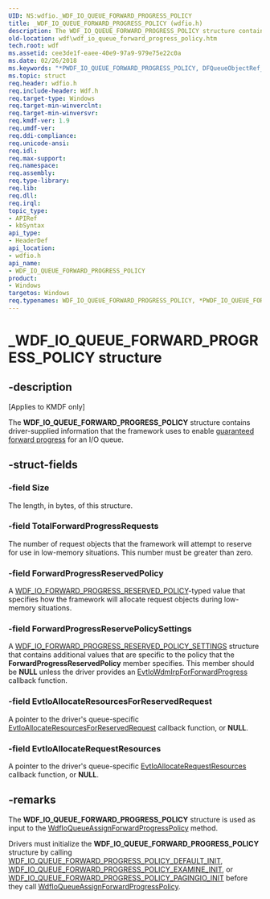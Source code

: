 ```yaml
---
UID: NS:wdfio._WDF_IO_QUEUE_FORWARD_PROGRESS_POLICY
title: _WDF_IO_QUEUE_FORWARD_PROGRESS_POLICY (wdfio.h)
description: The WDF_IO_QUEUE_FORWARD_PROGRESS_POLICY structure contains driver-supplied information that the framework uses to enable guaranteed forward progress for an I/O queue.
old-location: wdf\wdf_io_queue_forward_progress_policy.htm
tech.root: wdf
ms.assetid: cee3de1f-eaee-40e9-97a9-979e75e22c0a
ms.date: 02/26/2018
ms.keywords: "*PWDF_IO_QUEUE_FORWARD_PROGRESS_POLICY, DFQueueObjectRef_cfd7143c-1ca1-4ecf-a840-0007971f9197.xml, PWDF_IO_QUEUE_FORWARD_PROGRESS_POLICY, PWDF_IO_QUEUE_FORWARD_PROGRESS_POLICY structure pointer, WDF_IO_QUEUE_FORWARD_PROGRESS_POLICY, WDF_IO_QUEUE_FORWARD_PROGRESS_POLICY structure, _WDF_IO_QUEUE_FORWARD_PROGRESS_POLICY, kmdf.wdf_io_queue_forward_progress_policy, wdf.wdf_io_queue_forward_progress_policy, wdfio/PWDF_IO_QUEUE_FORWARD_PROGRESS_POLICY, wdfio/WDF_IO_QUEUE_FORWARD_PROGRESS_POLICY"
ms.topic: struct
req.header: wdfio.h
req.include-header: Wdf.h
req.target-type: Windows
req.target-min-winverclnt: 
req.target-min-winversvr: 
req.kmdf-ver: 1.9
req.umdf-ver: 
req.ddi-compliance: 
req.unicode-ansi: 
req.idl: 
req.max-support: 
req.namespace: 
req.assembly: 
req.type-library: 
req.lib: 
req.dll: 
req.irql: 
topic_type:
- APIRef
- kbSyntax
api_type:
- HeaderDef
api_location:
- wdfio.h
api_name:
- WDF_IO_QUEUE_FORWARD_PROGRESS_POLICY
product:
- Windows
targetos: Windows
req.typenames: WDF_IO_QUEUE_FORWARD_PROGRESS_POLICY, *PWDF_IO_QUEUE_FORWARD_PROGRESS_POLICY
---
```


# _WDF_IO_QUEUE_FORWARD_PROGRESS_POLICY structure


## -description


<p class="CCE_Message">[Applies to KMDF only]</p>

The <b>WDF_IO_QUEUE_FORWARD_PROGRESS_POLICY</b> structure contains driver-supplied information that the framework uses to enable <a href="https://docs.microsoft.com/windows-hardware/drivers/wdf/guaranteeing-forward-progress-of-i-o-operations">guaranteed forward progress</a> for an I/O queue.


## -struct-fields




### -field Size

The length, in bytes, of this structure.


### -field TotalForwardProgressRequests

The number of request objects that the framework will attempt to reserve for use in low-memory situations. This number must be greater than zero.


### -field ForwardProgressReservedPolicy

A <a href="https://msdn.microsoft.com/library/windows/hardware/ff552357">WDF_IO_FORWARD_PROGRESS_RESERVED_POLICY</a>-typed value that specifies how the framework will allocate request objects during low-memory situations. 


### -field ForwardProgressReservePolicySettings

A <a href="https://msdn.microsoft.com/library/windows/hardware/ff552358">WDF_IO_FORWARD_PROGRESS_RESERVED_POLICY_SETTINGS</a> structure that contains additional values that are specific to the policy that the <b>ForwardProgressReservedPolicy</b> member specifies. This member should be <b>NULL</b> unless the driver provides an <a href="https://msdn.microsoft.com/71974802-954d-4856-a32b-1dcc45c36ba5">EvtIoWdmIrpForForwardProgress</a> callback function.


### -field EvtIoAllocateResourcesForReservedRequest

A pointer to the driver's queue-specific <a href="https://msdn.microsoft.com/07ba6437-655b-417a-87a8-5374812ca4d7">EvtIoAllocateResourcesForReservedRequest</a> callback function, or <b>NULL</b>.


### -field EvtIoAllocateRequestResources

A pointer to the driver's queue-specific <a href="https://msdn.microsoft.com/6a60c563-582a-4919-bf0f-919deb3055d3">EvtIoAllocateRequestResources</a> callback function, or <b>NULL</b>.


## -remarks



The <b>WDF_IO_QUEUE_FORWARD_PROGRESS_POLICY</b> structure is used as input to the <a href="https://msdn.microsoft.com/library/windows/hardware/ff547395">WdfIoQueueAssignForwardProgressPolicy</a> method.

Drivers must initialize the <b>WDF_IO_QUEUE_FORWARD_PROGRESS_POLICY</b> structure by calling <a href="https://msdn.microsoft.com/library/windows/hardware/ff552365">WDF_IO_QUEUE_FORWARD_PROGRESS_POLICY_DEFAULT_INIT</a>, <a href="https://msdn.microsoft.com/library/windows/hardware/ff552366">WDF_IO_QUEUE_FORWARD_PROGRESS_POLICY_EXAMINE_INIT</a>, or <a href="https://msdn.microsoft.com/library/windows/hardware/ff552367">WDF_IO_QUEUE_FORWARD_PROGRESS_POLICY_PAGINGIO_INIT</a> before they call <a href="https://msdn.microsoft.com/library/windows/hardware/ff547395">WdfIoQueueAssignForwardProgressPolicy</a>. 



